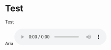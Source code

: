 # Test
Test

<tr>
        <td>Aria</td>
        <td>
            <audio controls>
                <source src="https://lupostorageaccount.blob.core.windows.net/media/speakers/English/English-UnitedStates/English-UnitedStates-Aria.mp3" type="audio/mpeg">
            </audio>
        </td>
    </tr>

